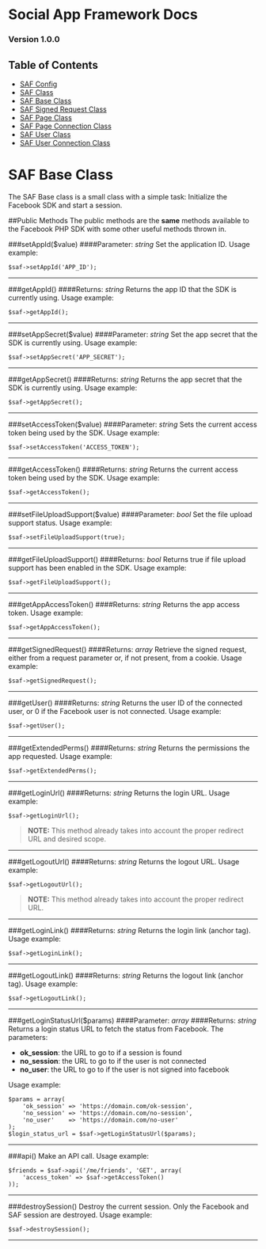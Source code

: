 # Social App Framework Docs
### Version 1.0.0

## Table of Contents

* [SAF Config](saf_config.md)
* [SAF Class](saf.md)
* [SAF Base Class](saf_base.md)
* [SAF Signed Request Class](saf_signed_request.md)
* [SAF Page Class](saf_page.md)
* [SAF Page Connection Class](saf_page_connection.md)
* [SAF User Class](saf_user.md)
* [SAF User Connection Class](saf_user_connection.md)

# SAF Base Class
The SAF Base class is a small class with a simple task: Initialize the
Facebook SDK and start a session.

##Public Methods
The public methods are the **same** methods available to the Facebook PHP SDK
with some other useful methods thrown in.

###setAppId($value)
####Parameter: _string_
Set the application ID. Usage example:

    $saf->setAppId('APP_ID');

***

###getAppId()
####Returns: _string_
Returns the app ID that the SDK is currently using. Usage example:

    $saf->getAppId();

***

###setAppSecret($value)
####Parameter: _string_
Set the app secret that the SDK is currently using. Usage example:

    $saf->setAppSecret('APP_SECRET');

***

###getAppSecret()
####Returns: _string_
Returns the app secret that the SDK is currently using. Usage example:

    $saf->getAppSecret();

***

###setAccessToken($value)
####Parameter: _string_
Sets the current access token being used by the SDK. Usage example:

    $saf->setAccessToken('ACCESS_TOKEN');

***

###getAccessToken()
####Returns: _string_
Returns the current access token being used by the SDK. Usage example:

    $saf->getAccessToken();

***

###setFileUploadSupport($value)
####Parameter: _bool_
Set the file upload support status. Usage example:

    $saf->setFileUploadSupport(true);

***

###getFileUploadSupport()
####Returns: _bool_
Returns true if file upload support has been enabled in the SDK. Usage example:

    $saf->getFileUploadSupport();

***

###getAppAccessToken()
####Returns: _string_
Returns the app access token. Usage example:

    $saf->getAppAccessToken();

***

###getSignedRequest()
####Returns: _array_
Retrieve the signed request, either from a request parameter or, if not present,
from a cookie. Usage example:

    $saf->getSignedRequest();

***

###getUser()
####Returns: _string_
Returns the user ID of the connected user, or 0 if the Facebook user is not
connected. Usage example:

    $saf->getUser();

***

###getExtendedPerms()
####Returns: _string_
Returns the permissions the app requested. Usage example:

    $saf->getExtendedPerms();

***

###getLoginUrl()
####Returns: _string_
Returns the login URL. Usage example:

    $saf->getLoginUrl();

>**NOTE:** This method already takes into account the proper redirect URL and
desired scope.

***

###getLogoutUrl()
####Returns: _string_
Returns the logout URL. Usage example:

    $saf->getLogoutUrl();

>**NOTE:** This method already takes into account the proper redirect URL.

***

###getLoginLink()
####Returns: _string_
Returns the login link (anchor tag). Usage example:

    $saf->getLoginLink();

***

###getLogoutLink()
####Returns: _string_
 Returns the logout link (anchor tag). Usage example:

    $saf->getLogoutLink();

***

###getLoginStatusUrl($params)
####Parameter: _array_
####Returns: _string_
Returns a login status URL to fetch the status from Facebook.  The parameters:

- **ok_session**: the URL to go to if a session is found
- **no_session**: the URL to go to if the user is not connected
- **no_user**: the URL to go to if the user is not signed into facebook

Usage example:

    $params = array(
        'ok_session' => 'https://domain.com/ok-session',
        'no_session' => 'https://domain.com/no-session',
        'no_user'    => 'https://domain.com/no-user'
    );
    $login_status_url = $saf->getLoginStatusUrl($params);

***

###api()
Make an API call. Usage example:

    $friends = $saf->api('/me/friends', 'GET', array(
        'access_token' => $saf->getAccessToken()
    ));

***

###destroySession()
Destroy the current session. Only the Facebook and SAF session are destroyed.
Usage example:

    $saf->destroySession();

***
